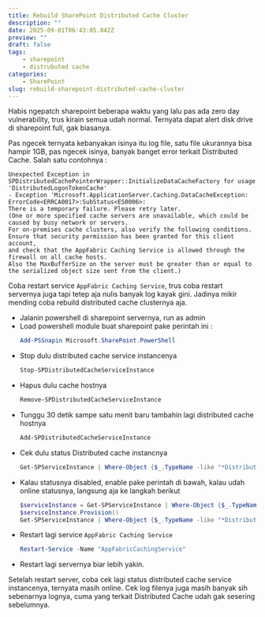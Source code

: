 ```yaml
---
title: Rebuild SharePoint Distributed Cache Cluster
description: ""
date: 2025-09-01T06:43:05.842Z
preview: ""
draft: false
tags:
    - sharepoint
    - distrubuted cache
categories:
    - SharePoint
slug: rebuild-sharepoint-distributed-cache-cluster
---
```


Habis ngepatch sharepoint beberapa waktu yang lalu pas ada zero day vulnerability, trus kirain semua udah normal. Ternyata dapat alert disk drive di sharepoint full, gak biasanya.

Pas ngecek ternyata kebanyakan isinya itu log file, satu file ukurannya bisa hampir 1GB, pas ngecek isinya, banyak banget error terkait Distributed Cache. Salah satu contohnya :

```
Unexpected Exception in SPDistributedCachePointerWrapper::InitializeDataCacheFactory for usage 'DistributedLogonTokenCache' 
- Exception 'Microsoft.ApplicationServer.Caching.DataCacheException: ErrorCode<ERRCA0017>:SubStatus<ES0006>:
There is a temporary failure. Please retry later. 
(One or more specified cache servers are unavailable, which could be caused by busy network or servers. 
For on-premises cache clusters, also verify the following conditions. 
Ensure that security permission has been granted for this client account, 
and check that the AppFabric Caching Service is allowed through the firewall on all cache hosts. 
Also the MaxBufferSize on the server must be greater than or equal to the serialized object size sent from the client.) 
```

Coba restart service `AppFabric Caching Service`, trus coba restart servernya juga tapi tetep aja nulis banyak log kayak gini. Jadinya mikir mending coba rebuild distributed cache clusternya aja. 
- Jalanin powershell di sharepoint servernya, run as admin
- Load powershell module buat sharepoint pake perintah ini :
  ```PowerShell
  Add-PSSnapin Microsoft.SharePoint.PowerShell
  ```
- Stop dulu distributed cache service instancenya
  ```PowerShell
  Stop-SPDistributedCacheServiceInstance
  ```
- Hapus dulu cache hostnya
  ```PowerShell
  Remove-SPDistributedCacheServiceInstance
  ```
- Tunggu 30 detik sampe satu menit baru tambahin lagi distributed cache hostnya
  ```PowerShell
  Add-SPDistributedCacheServiceInstance
  ```
- Cek dulu status Distributed cache instancnya 
  ```PowerShell
  Get-SPServiceInstance | Where-Object {$_.TypeName -like "*Distributed*"}
  ```
- Kalau statusnya disabled, enable pake perintah di bawah, kalau udah online statusnya, langsung aja ke langkah berikut
  ```PowerShell
  $serviceInstance = Get-SPServiceInstance | Where-Object {$_.TypeName -like "*Distributed*"}
  $serviceInstance.Provision()
  Get-SPServiceInstance | Where-Object {$_.TypeName -like "*Distributed*"}
  ```
- Restart lagi service `AppFabric Caching Service` 
  ```PowerShell
  Restart-Service -Name "AppFabricCachingService"
  ```
- Restart lagi servernya biar lebih yakin.

Setelah restart server, coba cek lagi status distributed cache service instancenya, ternyata masih online.
Cek log filenya juga masih banyak sih sebenarnya lognya, cuma yang terkait Distributed Cache udah gak sesering sebelumnya.